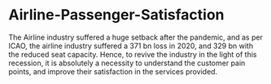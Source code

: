 # Airline-Passenger-Satisfaction
The Airline industry suffered a huge setback after the pandemic, and as per ICAO, the airline industry suffered a 371 bn loss in 2020, and 329 bn with the reduced seat capacity. Hence, to revive the industry in the light of this recession, it is absolutely a necessity to understand the customer pain points, and improve their satisfaction in the services provided.
